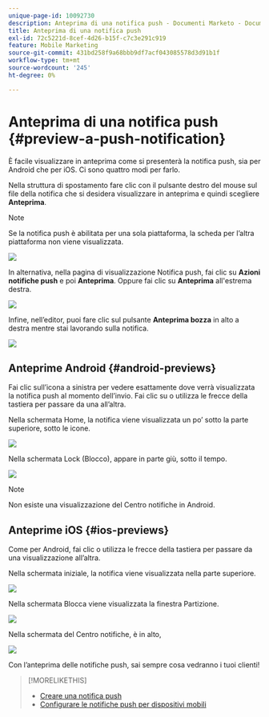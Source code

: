 ```yaml
---
unique-page-id: 10092730
description: Anteprima di una notifica push - Documenti Marketo - Documentazione del prodotto
title: Anteprima di una notifica push
exl-id: 72c5221d-8cef-4d26-b15f-c7c3e291c919
feature: Mobile Marketing
source-git-commit: 431bd258f9a68bbb9df7acf043085578d3d91b1f
workflow-type: tm+mt
source-wordcount: '245'
ht-degree: 0%

---
```


# Anteprima di una notifica push {#preview-a-push-notification}

È facile visualizzare in anteprima come si presenterà la notifica push, sia per Android che per iOS. Ci sono quattro modi per farlo.

Nella struttura di spostamento fare clic con il pulsante destro del mouse sul file della notifica che si desidera visualizzare in anteprima e quindi scegliere **Anteprima**.

>[!NOTE]
>
>Se la notifica push è abilitata per una sola piattaforma, la scheda per l’altra piattaforma non viene visualizzata.

![](assets/image2015-9-4-9-3a52-3a27.png)

In alternativa, nella pagina di visualizzazione Notifica push, fai clic su **Azioni notifiche push** e poi **Anteprima**. Oppure fai clic su **Anteprima** all&#39;estrema destra.

![](assets/image2015-9-4-10-3a53-3a28.png)

Infine, nell’editor, puoi fare clic sul pulsante **Anteprima bozza** in alto a destra mentre stai lavorando sulla notifica.

![](assets/image2015-9-14-15-3a55-3a26.png)

## Anteprime Android {#android-previews}

Fai clic sull’icona a sinistra per vedere esattamente dove verrà visualizzata la notifica push al momento dell’invio. Fai clic su o utilizza le frecce della tastiera per passare da una all’altra.

Nella schermata Home, la notifica viene visualizzata un po’ sotto la parte superiore, sotto le icone.

![](assets/image2015-9-17-16-3a57-3a0.png)

Nella schermata Lock (Blocco), appare in parte giù, sotto il tempo.

![](assets/image2015-9-17-16-3a58-3a47.png)

>[!NOTE]
>
>Non esiste una visualizzazione del Centro notifiche in Android.

## Anteprime iOS {#ios-previews}

Come per Android, fai clic o utilizza le frecce della tastiera per passare da una visualizzazione all’altra.

Nella schermata iniziale, la notifica viene visualizzata nella parte superiore.

![](assets/image2015-9-17-17-3a0-3a28.png)

Nella schermata Blocca viene visualizzata la finestra Partizione.

![](assets/image2015-9-17-17-3a2-3a1.png)

Nella schermata del Centro notifiche, è in alto,

![](assets/image2015-9-17-17-3a3-3a15.png)

Con l’anteprima delle notifiche push, sai sempre cosa vedranno i tuoi clienti!

>[!MORELIKETHIS]
>
>* [Creare una notifica push](/help/marketo/product-docs/mobile-marketing/push-notifications/create-a-push-notification.md)
>* [Configurare le notifiche push per dispositivi mobili](/help/marketo/product-docs/mobile-marketing/push-notifications/configure-mobile-push-notification.md)
